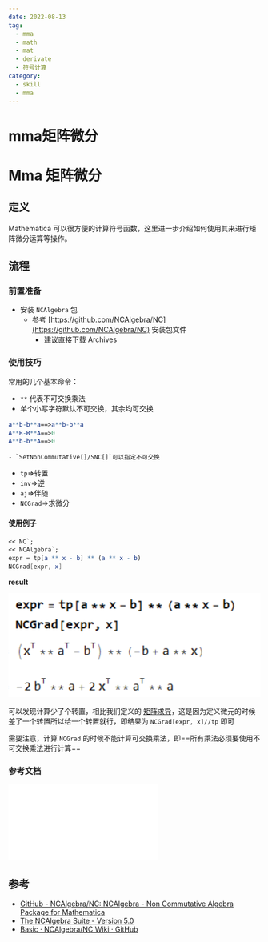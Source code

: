 ```yaml
---
date: 2022-08-13
tag:
  - mma
  - math
  - mat
  - derivate
  - 符号计算
category:
  - skill
  - mma
---
```


# mma矩阵微分

# Mma 矩阵微分

## 定义

Mathematica 可以很方便的计算符号函数，这里进一步介绍如何使用其来进行矩阵微分运算等操作。

## 流程

### 前置准备

- 安装 `NCAlgebra` 包
	- 参考 [https://github.com/NCAlgebra/NC](https://github.com/NCAlgebra/NC) 安装包文件
		- 建议直接下载 Archives

### 使用技巧

常用的几个基本命令：
- `**` 代表不可交换乘法
- 单个小写字符默认不可交换，其余均可交换
```mathematica
a**b-b**a==>a**b-b**a
A**B-B**A==>0
A**b-b**A==>0
```
	- `SetNonCommutative[]/SNC[]`可以指定不可交换
- `tp`=>转置
- `inv`=>逆
- `aj`=>伴随
- `NCGrad`=>求微分

#### 使用例子

```mathematica
<< NC`;
<< NCAlgebra`;
expr = tp[a ** x - b] ** (a ** x - b)
NCGrad[expr, x]
```

**result**

![Pasted image 20220126170919](./assets/Pasted-image-20220126170919.png)

可以发现计算少了个转置，相比我们定义的 [矩阵求导](./../../math/线性代数/矩阵求导.md)，这是因为定义微元的时候差了一个转置所以给一个转置就行，即结果为 `NCGrad[expr, x]//tp` 即可

需要注意，计算 `NCGrad` 的时候不能计算可交换乘法，即==所有乘法必须要使用不可交换乘法进行计算==

### 参考文档

![DOC-NCAlgebra_5](./assets/DOC-NCAlgebra_5.0.pdf)

## 参考

- [GitHub - NCAlgebra/NC: NCAlgebra - Non Commutative Algebra Package for Mathematica](https://github.com/NCAlgebra/NC)
- [The NCAlgebra Suite - Version 5.0](https://mathweb.ucsd.edu/~ncalg/DOCUMENTATION/index.html#PackageNCDiff)
- [Basic · NCAlgebra/NC Wiki · GitHub](https://github.com/NCAlgebra/NC/wiki/Basic#inverses-transposes-and-adjoints)
